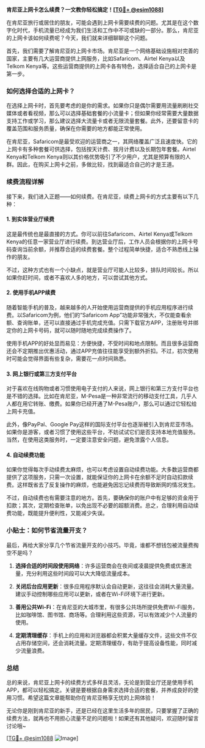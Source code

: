 **肯尼亚上网卡怎么续费？一文教你轻松搞定！[[TG💪+ @esim1088](https://t.me/s/esim1088)]**

在肯尼亚旅行或居住的朋友，可能会遇到上网卡需要续费的问题。尤其是在这个数字化时代，手机流量已经成为我们生活和工作中不可或缺的一部分。那么，肯尼亚的上网卡该如何续费呢？今天，我们就来详细聊聊这个问题。

首先，我们需要了解肯尼亚的上网卡市场。肯尼亚是一个网络基础设施相对完善的国家，主要有几大运营商提供上网服务，比如Safaricom、Airtel Kenya以及Telkom Kenya等。这些运营商提供的上网卡各有特色，选择适合自己的上网卡是第一步。

### **如何选择合适的上网卡？**

在选择上网卡时，首先要考虑的是你的需求。如果你只是偶尔需要用流量刷刷社交媒体或者看视频，那么可以选择基础套餐的小流量卡；但如果你经常需要大量数据支持工作或学习，那么建议选择大流量卡或者无限流量套餐。此外，还要留意卡的覆盖范围和服务质量，确保在你需要的地方都能正常使用。

在肯尼亚，Safaricom是最受欢迎的运营商之一，其网络覆盖广泛且速度快。它的上网卡有多种套餐可供选择，包括按天计费、按月计费以及长期包年套餐。Airtel Kenya和Telkom Kenya则以其价格优势吸引了不少用户，尤其是预算有限的人群。因此，在购买上网卡之前，多做比较，找到最适合自己的才是王道。

### **续费流程详解**

接下来，我们进入正题——如何续费。在肯尼亚，续费上网卡的方式主要有以下几种：

#### **1. 到实体营业厅续费**

这是最传统也是最直接的方式。你可以前往Safaricom、Airtel Kenya或Telkom Kenya的任意一家营业厅进行续费。到达营业厅后，工作人员会根据你的上网卡号码查询当前余额，并推荐合适的续费套餐。整个过程简单快捷，适合不熟悉线上操作的朋友。

不过，这种方式也有一个小缺点，就是营业厅可能人比较多，排队时间较长。所以如果你赶时间，或者不喜欢人多的地方，可以尝试其他方式。

#### **2. 使用手机APP续费**

随着智能手机的普及，越来越多的人开始使用运营商提供的手机应用程序进行续费。以Safaricom为例，他们的“Safaricom App”功能非常强大，不仅能查看余额、查询账单，还可以直接通过手机完成充值。只需下载官方APP，注册账号并绑定你的上网卡号码，就可以随时随地完成续费操作了。

使用手机APP的好处显而易见：方便快捷，不受时间和地点限制。而且很多运营商还会不定期推出优惠活动，通过APP充值往往能享受到额外折扣。不过，初次使用时可能会觉得界面有些复杂，需要花一点时间熟悉。

#### **3. 网上银行或第三方支付平台**

对于喜欢在线购物或者习惯使用电子支付的人来说，网上银行和第三方支付平台也是不错的选择。比如在肯尼亚，M-Pesa是一种非常流行的移动支付工具，几乎人人都在用它转账、缴费。如果你已经开通了M-Pesa账户，那么可以通过它轻松给上网卡充值。

此外，像PayPal、Google Pay这样的国际支付平台也逐渐被引入到肯尼亚市场。如果你是游客，或者习惯了使用这些平台，不妨试试它们是否支持本地充值服务。当然，在使用这类服务时，一定要注意安全问题，避免泄露个人信息。

#### **4. 自动续费功能**

如果你觉得每次手动续费太麻烦，也可以考虑设置自动续费功能。大多数运营商都提供了这项服务，只需一次设置，就能保证你的上网卡在余额不足时自动扣款续费。这样既省去了反复操作的麻烦，也能避免因忘记续费而导致断网的情况发生。

不过，自动续费也有需要注意的地方。首先，要确保你的账户中有足够的资金用于扣款；其次，定期检查账单，以免出现不必要的超额消费。总之，合理利用自动续费功能，既能提升便利性，又能减少失误。

### **小贴士：如何节省流量开支？**

最后，再给大家分享几个节省流量开支的小技巧。毕竟，谁都不想钱包被流量费掏空不是吗？

1. **选择合适的时间段使用网络**：许多运营商会在夜间或凌晨提供免费或优惠流量，充分利用这些时间段可以大大降低流量成本。
   
2. **关闭后台应用更新**：很多应用程序默认会自动更新，这往往会消耗大量流量。建议手动控制哪些应用可以更新，或者在Wi-Fi环境下进行更新。

3. **善用公共Wi-Fi**：在肯尼亚的大城市里，有很多公共场所提供免费Wi-Fi服务，比如咖啡馆、图书馆、商场等。合理利用这些资源，可以有效减少个人流量的使用。

4. **定期清理缓存**：手机上的应用和浏览器都会积累大量缓存文件，这些文件不仅占用存储空间，还会消耗流量。定期清理缓存，有助于提高设备性能，同时减少流量浪费。

### **总结**

总的来说，肯尼亚上网卡的续费方式多样且灵活，无论是到营业厅还是使用手机APP，都可以轻松搞定。关键是要根据自身需求选择合适的套餐，并养成良好的使用习惯。希望这篇文章能帮助你在肯尼亚畅享无忧的上网体验！

无论你是刚到肯尼亚的新手，还是已经在这里生活多年的居民，只要掌握了正确的续费方法，就再也不用担心流量不足的问题啦！如果还有其他疑问，欢迎随时留言讨论哦~

[[TG💪+ @esim1088](https://t.me/s/esim1088) ![Image](https://i.postimg.cc/4NQfJmqS/Snipaste-2025-05-13-00-14-12.png)]